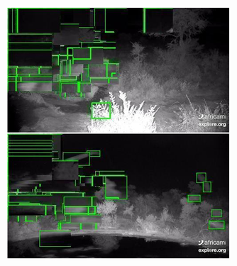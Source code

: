 ![20200616-231431-234436](in/20200616/20200616-231431-234436_0_.jpg)
![20200616-234441-000001](in/20200616/20200616-234441-000001_0_.jpg)
